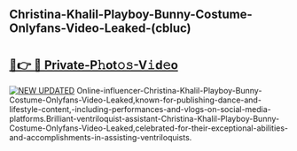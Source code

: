 ## Christina-Khalil-Playboy-Bunny-Costume-Onlyfans-Video-Leaked-(cbluc)


# <h2><a href="https://mediaupload.pro?-19M">🔗👉 🔴 Private-P𝚑ot𝚘𝚜-V𝚒d𝚎o</a></h2>

[![NEW UPDATED](https://i.imgur.com/0qMVB7G.gif)](https://mediaupload.pro?-19M)
Online-influencer-Christina-Khalil-Playboy-Bunny-Costume-Onlyfans-Video-Leaked,known-for-publishing-dance-and-lifestyle-content,-including-performances-and-vlogs-on-social-media-platforms.Brilliant-ventriloquist-assistant-Christina-Khalil-Playboy-Bunny-Costume-Onlyfans-Video-Leaked,celebrated-for-their-exceptional-abilities-and-accomplishments-in-assisting-ventriloquists.  